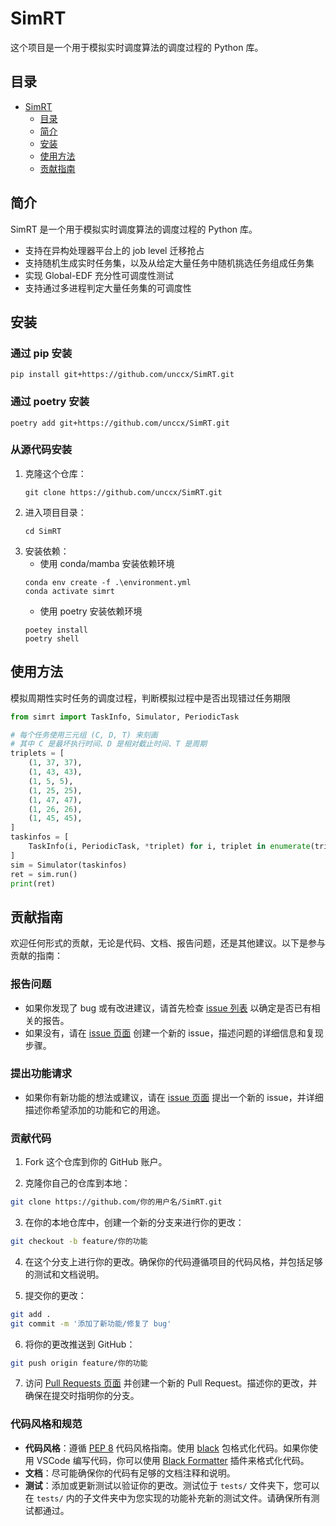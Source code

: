 # SimRT

这个项目是一个用于模拟实时调度算法的调度过程的 Python 库。

## 目录

- [SimRT](#simrt)
  - [目录](#目录)
  - [简介](#简介)
  - [安装](#安装)
  - [使用方法](#使用方法)
  - [贡献指南](#贡献指南)

## 简介

SimRT 是一个用于模拟实时调度算法的调度过程的 Python 库。
- 支持在异构处理器平台上的 job level 迁移抢占
- 支持随机生成实时任务集，以及从给定大量任务中随机挑选任务组成任务集
- 实现 Global-EDF 充分性可调度性测试
- 支持通过多进程判定大量任务集的可调度性

## 安装

### 通过 pip 安装

```shell
pip install git+https://github.com/unccx/SimRT.git
```

### 通过 poetry 安装
```shell
poetry add git+https://github.com/unccx/SimRT.git
```

### 从源代码安装

1. 克隆这个仓库：
    ```shell
    git clone https://github.com/unccx/SimRT.git
    ```
2. 进入项目目录：
    ```shell
    cd SimRT
    ```
3. 安装依赖：
   - 使用 conda/mamba 安装依赖环境
    ```shell
    conda env create -f .\environment.yml
    conda activate simrt
    ```
   - 使用 poetry 安装依赖环境
    ```shell
    poetey install
    poetry shell
    ```

## 使用方法
模拟周期性实时任务的调度过程，判断模拟过程中是否出现错过任务期限
```python
from simrt import TaskInfo, Simulator, PeriodicTask

# 每个任务使用三元组 (C, D, T) 来刻画
# 其中 C 是最坏执行时间、D 是相对截止时间、T 是周期
triplets = [
    (1, 37, 37),
    (1, 43, 43),
    (1, 5, 5),
    (1, 25, 25),
    (1, 47, 47),
    (1, 26, 26),
    (1, 45, 45),
]
taskinfos = [
    TaskInfo(i, PeriodicTask, *triplet) for i, triplet in enumerate(triplets)
]
sim = Simulator(taskinfos)
ret = sim.run()
print(ret)
```

## 贡献指南

欢迎任何形式的贡献，无论是代码、文档、报告问题，还是其他建议。以下是参与贡献的指南：

### 报告问题

- 如果你发现了 bug 或有改进建议，请首先检查 [issue 列表](https://github.com/unccx/SimRT/issues) 以确定是否已有相关的报告。
- 如果没有，请在 [issue 页面](https://github.com/unccx/SimRT/issues/new) 创建一个新的 issue，描述问题的详细信息和复现步骤。

### 提出功能请求
- 如果你有新功能的想法或建议，请在 [issue 页面](https://github.com/unccx/SimRT/issues/new) 提出一个新的 issue，并详细描述你希望添加的功能和它的用途。

### 贡献代码

1. Fork 这个仓库到你的 GitHub 账户。

2. 克隆你自己的仓库到本地：

  ```bash
  git clone https://github.com/你的用户名/SimRT.git
  ```

3. 在你的本地仓库中，创建一个新的分支来进行你的更改：

  ```bash
  git checkout -b feature/你的功能
  ```

4. 在这个分支上进行你的更改。确保你的代码遵循项目的代码风格，并包括足够的测试和文档说明。

5. 提交你的更改：

  ```bash
  git add .
  git commit -m '添加了新功能/修复了 bug'
  ```

6. 将你的更改推送到 GitHub：

  ```bash
  git push origin feature/你的功能
  ```


7. 访问 [Pull Requests 页面](https://github.com/unccx/SimRT/pulls) 并创建一个新的 Pull Request。描述你的更改，并确保在提交时指明你的分支。

### 代码风格和规范

- **代码风格**：遵循 [PEP 8](https://pep8.org) 代码风格指南。使用 [black](https://black.readthedocs.io/en/stable/) 包格式化代码。如果你使用 VSCode 编写代码，你可以使用 [Black Formatter](https://marketplace.visualstudio.com/items?itemName=ms-python.black-formatter)  插件来格式化代码。
- **文档**：尽可能确保你的代码有足够的文档注释和说明。
- **测试**：添加或更新测试以验证你的更改。测试位于 ``tests/`` 文件夹下，您可以在 ``tests/`` 内的子文件夹中为您实现的功能补充新的测试文件。请确保所有测试都通过。